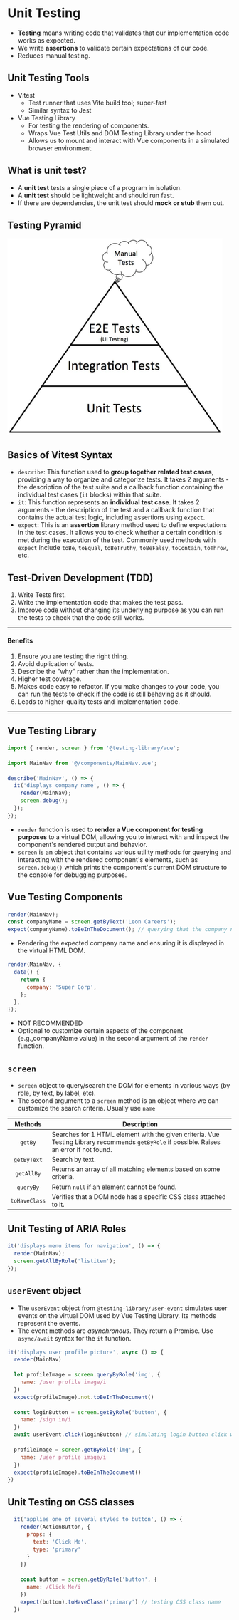# Unit Testing

- **Testing** means writing code that validates that our implementation code works as expected.
- We write **assertions** to validate certain expectations of our code.
- Reduces manual testing.

## Unit Testing Tools

- Vitest
  - Test runner that uses Vite build tool; super-fast
  - Similar syntax to Jest
- Vue Testing Library
  - For testing the rendering of components.
  - Wraps Vue Test Utils and DOM Testing Library under the hood
  - Allows us to mount and interact with Vue components in a simulated browser environment.

## What is unit test?

- A **unit test** tests a single piece of a program in isolation.
- A **unit test** should be lightweight and should run fast.
- If there are dependencies, the unit test should **mock or stub** them out.

## Testing Pyramid

<img src="./diagrams/testing-pyramid.png" />

## Basics of Vitest Syntax

- `describe`: This function used to **group together related test cases**, providing a way to organize and categorize tests. It takes 2 arguments - the description of the test suite and a callback function containing the individual test cases (`it` blocks) within that suite.
- `it`: This function represents an **individual test case**. It takes 2 arguments - the description of the test and a callback function that contains the actual test logic, including assertions using `expect`.
- `expect`: This is an **assertion** library method used to define expectations in the test cases. It allows you to check whether a certain condition is met during the execution of the test. Commonly used methods with `expect` include `toBe`, `toEqual`, `toBeTruthy`, `toBeFalsy`, `toContain`, `toThrow`, etc.

## Test-Driven Development (TDD)

1. Write Tests first.
2. Write the implementation code that makes the test pass.
3. Improve code without changing its underlying purpose as you can run the tests to check that the code still works.

---

#### Benefits

1. Ensure you are testing the right thing.
2. Avoid duplication of tests.
3. Describe the "why" rather than the implementation.
4. Higher test coverage.
5. Makes code easy to refactor. If you make changes to your code, you can run the tests to check if the code is still behaving as it should.
6. Leads to higher-quality tests and implementation code.

---

## Vue Testing Library

```js
import { render, screen } from '@testing-library/vue';

import MainNav from '@/components/MainNav.vue';

describe('MainNav', () => {
  it('displays company name', () => {
    render(MainNav);
    screen.debug();
  });
});
```

- `render` function is used to **render a Vue component for testing purposes** to a virtual DOM, allowing you to interact with and inspect the component's rendered output and behavior.
- `screen` is an object that contains various utility methods for querying and interacting with the rendered component's elements, such as `screen.debug()` which prints the component's current DOM structure to the console for debugging purposes.

## Vue Testing Components

```js
render(MainNav);
const companyName = screen.getByText('Leon Careers');
expect(companyName).toBeInTheDocument(); // querying that the company name is in the DOM
```

- Rendering the expected company name and ensuring it is displayed in the virtual HTML DOM.

```js
render(MainNav, {
  data() {
    return {
      company: 'Super Corp',
    };
  },
});
```

- NOT RECOMMENDED
- Optional to customize certain aspects of the component (e.g.,companyName value) in the second argument of the `render` function.

## `screen`

- `screen` object to query/search the DOM for elements in various ways (by role, by text, by label, etc).
- The second argument to a `screen` method is an object where we can customize the search criteria. Usually use `name`

|   Methods   | Description                                                                                                  |
| :---------: | ------------------------------------------------------------------------------------------------------------ |
|   `getBy`   | Searches for 1 HTML element with the given criteria. Vue Testing Library recommends `getByRole` if possible. Raises an error if not found. |
| `getByText` | Search by text.                                                                                              |
| `getAllBy`  | Returns an array of all matching elements based on some criteria.                                            |
|`queryBy`|Return `null` if an element cannot be found. |
|`toHaveClass`|Verifies that a DOM node has a specific CSS class attached to it.|

## Unit Testing of ARIA Roles

```js
it('displays menu items for navigation', () => {
  render(MainNav);
  screen.getAllByRole('listitem');
});
```

## `userEvent` object

- The `userEvent` object from `@testing-library/user-event` simulates user events on the virtual DOM used by Vue Testing Library. Its methods represent the events.
- The event methods are *asynchronous*. They return a Promise. Use `async/await` syntax for the `it` function.

```js
it('displays user profile picture', async () => {
  render(MainNav)

  let profileImage = screen.queryByRole('img', {
    name: /user profile image/i
  })
  expect(profileImage).not.toBeInTheDocument()

  const loginButton = screen.getByRole('button', {
    name: /sign in/i
  })
  await userEvent.click(loginButton) // simulating login button click with await

  profileImage = screen.getByRole('img', {
    name: /user profile image/i
  })
  expect(profileImage).toBeInTheDocument()
})
```

## Unit Testing on CSS classes

```js
  it('applies one of several styles to button', () => {
    render(ActionButton, {
      props: {
        text: 'Click Me',
        type: 'primary'
      }
    })

    const button = screen.getByRole('button', {
      name: /Click Me/i
    })
    expect(button).toHaveClass('primary') // testing CSS class name
  })
```